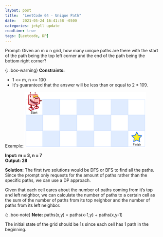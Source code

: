 ```yaml
---
layout: post
title:  "LeetCode 64 - Unique Path"
date:   2021-05-24 16:41:58 -0500
categories: jekyll update
readtime: true
tags: [Leetcode, DP]
---
```

Prompt: Given an m x n grid, how many unique paths are there with the start of the path being the top left corner and the end of the path being the bottom right corner?

{: .box-warning}
**Constraints:**
* 1 <= m, n <= 100
* It's guaranteed that the answer will be less than or equal to 2 * 109.


Example:
![Robot Maze](../assets/img/robot_maze.png)

**Input: m = 3, n = 7**  
**Output: 28**

**Solution:** The first two solutions would be DFS or BFS to find all the paths. Since the prompt only requests for the amount of paths rather than the specific paths, we can use a DP approach. 

Given that each cell cares about the number of paths coming from it’s top and left neighbor, we can calculate the number of paths to a certain cell as the sum of the number of paths from its top neighbor and the number of paths from its left neighbor.

{: .box-note}
**Note:** paths(x,y) = paths(x-1,y) + paths(x,y-1)

The initial state of the grid should be 1s since each cell has 1 path in the beginning.
